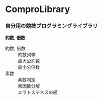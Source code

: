 # ComproLibrary
### 自分用の競技プログラミングライブラリ
**約数, 倍数**

<dl>
  <dt>約数, 倍数</dt>
  <dd>約数列挙</dd>
  <dd>最大公約数</dd>
  <dd>最小公倍数</dd>
  <dt>素数</dt>
  <dd>素数判定</dd>
  <dd>素因数分解</dd>
  <dd>エラトステネスの櫛</dd>
</dl>
